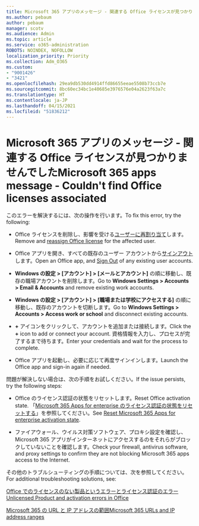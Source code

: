 ```yaml
---
title: Microsoft 365 アプリのメッセージ - 関連する Office ライセンスが見つかりませんでした
ms.author: pebaum
author: pebaum
manager: scotv
ms.audience: Admin
ms.topic: article
ms.service: o365-administration
ROBOTS: NOINDEX, NOFOLLOW
localization_priority: Priority
ms.collection: Adm_O365
ms.custom:
- "9001426"
- "3421"
ms.openlocfilehash: 29ea9db530dd4914ffd86655eeae5508b73ccb7e
ms.sourcegitcommit: 8bc60ec34bc1e40685e3976576e04a2623f63a7c
ms.translationtype: HT
ms.contentlocale: ja-JP
ms.lasthandoff: 04/15/2021
ms.locfileid: "51836212"
---
```

# <a name="microsoft-365-apps-message---couldnt-find-office-licenses-associated"></a><span data-ttu-id="693da-102">Microsoft 365 アプリのメッセージ - 関連する Office ライセンスが見つかりませんでした</span><span class="sxs-lookup"><span data-stu-id="693da-102">Microsoft 365 apps message - Couldn't find Office licenses associated</span></span>

<span data-ttu-id="693da-103">このエラーを解決するには、次の操作を行います。</span><span class="sxs-lookup"><span data-stu-id="693da-103">To fix this error, try the following:</span></span>

- <span data-ttu-id="693da-104">Office ライセンスを削除し、影響を受ける[ユーザーに再割り当て](https://docs.microsoft.com/microsoft-365/admin/manage/assign-licenses-to-users)します。</span><span class="sxs-lookup"><span data-stu-id="693da-104">Remove and [reassign Office license](https://docs.microsoft.com/microsoft-365/admin/manage/assign-licenses-to-users) for the affected user.</span></span>

- <span data-ttu-id="693da-105">Office アプリを開き、すべての既存のユーザー アカウントから[サインアウト](https://support.office.com/article/sign-out-of-office-5a20dc11-47e9-4b6f-945d-478cb6d92071)します。</span><span class="sxs-lookup"><span data-stu-id="693da-105">Open an Office app, and [Sign Out](https://support.office.com/article/sign-out-of-office-5a20dc11-47e9-4b6f-945d-478cb6d92071) of any existing user accounts.</span></span>

- <span data-ttu-id="693da-106">**Windows の設定 > [アカウント] > [メールとアカウント]** の順に移動し、既存の職場アカウントを削除します。</span><span class="sxs-lookup"><span data-stu-id="693da-106">Go to **Windows Settings > Accounts > Email & Accounts** and remove existing work accounts.</span></span>

- <span data-ttu-id="693da-107">**Windows の設定 > [アカウント] > [職場または学校にアクセスする]** の順に移動し、既存のアカウントを切断します。</span><span class="sxs-lookup"><span data-stu-id="693da-107">Go to **Windows Settings > Accounts > Access work or school** and disconnect existing accounts.</span></span>

- <span data-ttu-id="693da-108">**+** アイコンをクリックして、アカウントを追加または接続します。</span><span class="sxs-lookup"><span data-stu-id="693da-108">Click the **+** icon to add or connect your account.</span></span> <span data-ttu-id="693da-109">資格情報を入力し、プロセスが完了するまで待ちます。</span><span class="sxs-lookup"><span data-stu-id="693da-109">Enter your credentials and wait for the process to complete.</span></span>

- <span data-ttu-id="693da-110">Office アプリを起動し、必要に応じて再度サインインします。</span><span class="sxs-lookup"><span data-stu-id="693da-110">Launch the Office app and sign-in again if needed.</span></span>

<span data-ttu-id="693da-111">問題が解決しない場合は、次の手順をお試しください。</span><span class="sxs-lookup"><span data-stu-id="693da-111">If the issue persists, try the following steps:</span></span>

- <span data-ttu-id="693da-112">Office のライセンス認証の状態をリセットします。</span><span class="sxs-lookup"><span data-stu-id="693da-112">Reset Office activation state.</span></span> <span data-ttu-id="693da-113">「[Microsoft 365 Apps for enterprise のライセンス認証の状態をリセットする](https://docs.microsoft.com/office365/troubleshoot/activation/reset-office-365-proplus-activation-state)」を参照してください。</span><span class="sxs-lookup"><span data-stu-id="693da-113">See [Reset Microsoft 365 Apps for enterprise activation state](https://docs.microsoft.com/office365/troubleshoot/activation/reset-office-365-proplus-activation-state).</span></span>

- <span data-ttu-id="693da-114">ファイアウォール、ウイルス対策ソフトウェア、プロキシ設定を確認し、Microsoft 365 アプリがインターネットにアクセスするのをそれらがブロックしていないことを確認します。</span><span class="sxs-lookup"><span data-stu-id="693da-114">Check your firewall, antivirus software, and proxy settings to confirm they are not blocking Microsoft 365 apps access to the Internet.</span></span> 

<span data-ttu-id="693da-115">その他のトラブルシューティングの手順については、次を参照してください。</span><span class="sxs-lookup"><span data-stu-id="693da-115">For additional troubleshooting solutions, see:</span></span>

[<span data-ttu-id="693da-116">Office でのライセンスのない製品というエラーとライセンス認証のエラー</span><span class="sxs-lookup"><span data-stu-id="693da-116">Unlicensed Product and activation errors in Office</span></span>](https://support.office.com/Article/0d23d3c0-c19c-4b2f-9845-5344fedc4380?wt.mc_id=Alchemy_ClientDIA)

[<span data-ttu-id="693da-117">Microsoft 365 の URL と IP アドレスの範囲</span><span class="sxs-lookup"><span data-stu-id="693da-117">Microsoft 365 URLs and IP address ranges</span></span>](https://docs.microsoft.com/office365/enterprise/urls-and-ip-address-ranges)
